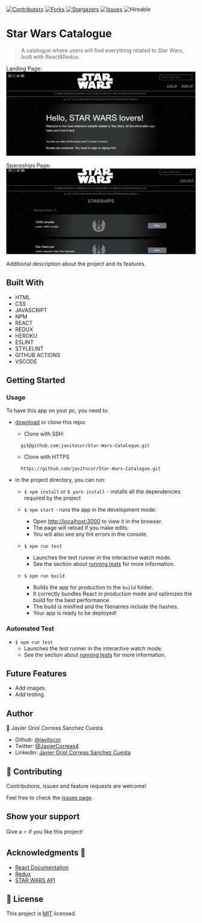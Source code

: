 <!--
*** Thanks for checking out this README Template. If you have a suggestion that would
*** make this better, please fork the repo and create a pull request or simply open
*** an issue with the tag "enhancement".
*** Thanks again! Now go create something AMAZING! :D
-->

<!-- PROJECT SHIELDS -->
<!--
*** I'm using markdown "reference style" links for readability.
*** Reference links are enclosed in brackets [ ] instead of parentheses ( ).
*** See the bottom of this document for the declaration of the reference variables
*** for contributors-url, forks-url, etc. This is an optional, concise syntax you may use.
*** https://www.markdownguide.org/basic-syntax/#reference-style-links
-->
[![Contributors][contributors-shield]][contributors-url] 
[![Forks][forks-shield]][forks-url] 
[![Stargazers][stars-shield]][stars-url] 
[![Issues][issues-shield]][issues-url] 
![Hireable](https://cdn.rawgit.com/hiendv/hireable/master/styles/default/yes.svg) 

# Star Wars Catalogue

>  A catalogue where users will find everything related to Star Wars, built with React&Redux.


Landing Page:
![screenshot](./src/assets/screenshot.png)

Spaceships Page: 
![screenshot](./src/assets/screenshot1.png)

Additional description about the project and its features.

## Built With

- HTML 
- CSS
- JAVASCRIPT
- NPM
- REACT
- REDUX
- HEROKU
- ESLINT
- STYLELINT
- GITHUB ACTIONS
- VSCODE

## Getting Started

### Usage
To have this app on your pc, you need to:
* [download](https://github.com/javitocor/Star-Wars-Catalogue/archive/development.zip) or clone this repo:
  - Clone with SSH:
  ```
    git@github.com:javitocor/Star-Wars-Catalogue.git
  ```
  - Clone with HTTPS
  ```
    https://github.com/javitocor/Star-Wars-Catalogue.git
  ```

* In the project directory, you can run:

  - `$ npm install` or `$ yarn install` - installs all the dependencies required by the project

  - `$ npm start` - runs the app in the development mode:
    - Open [http://localhost:3000](http://localhost:3000) to view it in the browser.
    - The page will reload if you make edits.
    - You will also see any lint errors in the console.

  - `$ npm run test`
    - Launches the test runner in the interactive watch mode.
    - See the section about [running tests](https://facebook.github.io/create-react-app/docs/running-tests) for more information.

  - `$ npm run build`
    - Builds the app for production to the `build` folder.
    - It correctly bundles React in production mode and optimizes the build for the best performance.
    - The build is minified and the filenames include the hashes.
    - Your app is ready to be deployed!

### Automated Test
 - `$ npm run test`
    - Launches the test runner in the interactive watch mode.<br />
    - See the section about [running tests](https://facebook.github.io/create-react-app/docs/running-tests) for more information.

## Future Features
- Add images.
- Add testing.

## Author

👤 Javier Oriol Correas Sanchez Cuesta 
- Github: [@javitocor](https://github.com/javitocor) 
- Twitter: [@JavierCorreas4](https://twitter.com/JavierCorreas4) 
- Linkedin: [Javier Oriol Correas Sanchez Cuesta](https://www.linkedin.com/in/javier-correas-sanchez-cuesta-15289482/) 

## 🤝 Contributing

Contributions, issues and feature requests are welcome!

Feel free to check the [issues page](https://github.com/javitocor/Star-Wars-Catalogue/issues).

## Show your support

Give a ⭐️ if you like this project!

## Acknowledgments 🚀

- [React Documentation](https://reactjs.org/docs/getting-started.html)
- [Redux](https://redux.js.org/)
- [STAR WARS API](https://swapi.dev/documentation)

## 📝 License

This project is [MIT](lic.url) licensed.

<!-- MARKDOWN LINKS & IMAGES -->
<!-- https://www.markdownguide.org/basic-syntax/#reference-style-links -->
[contributors-shield]: https://img.shields.io/github/contributors/javitocor/Star-Wars-Catalogue.svg?style=flat-square
[contributors-url]: https://github.com/javitocor/Star-Wars-Catalogue/graphs/contributors
[forks-shield]: https://img.shields.io/github/forks/javitocor/Star-Wars-Catalogue.svg?style=flat-square
[forks-url]: https://github.com/javitocor/Star-Wars-Catalogue/network/members
[stars-shield]: https://img.shields.io/github/stars/javitocor/Star-Wars-Catalogue.svg?style=flat-square
[stars-url]: https://github.com/javitocor/Star-Wars-Catalogue/stargazers
[issues-shield]: https://img.shields.io/github/issues/javitocor/Star-Wars-Catalogue.svg?style=flat-square
[issues-url]: https://github.com/javitocor/Star-Wars-Catalogue/issues